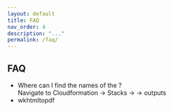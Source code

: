 ```yaml
---
layout: default
title: FAQ
nav_order: 4
description: "..."
permalink: /faq/
---
```


## FAQ
- Where can I find the names of the ?  
    Navigate to Cloudformation -> Stacks -> <your stack> -> outputs
- wkhtmltopdf
